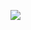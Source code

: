 [![](https://raw.githubusercontent.com/yash261261/yash261261-main/chat.svg?token=AAABPWFQB3UQVH67GAPKNRLAXLBQG)](https://twitter.com/yash261261)
